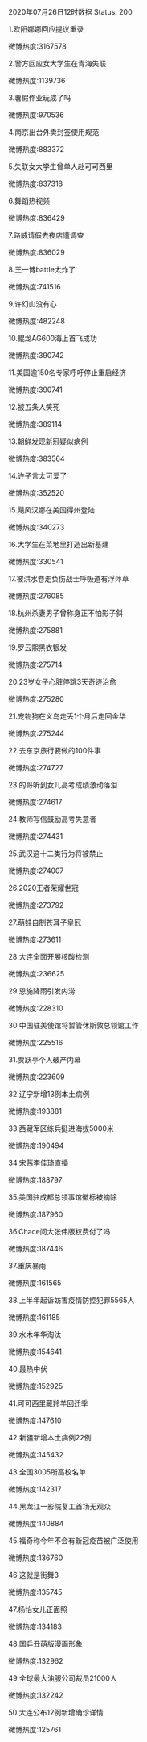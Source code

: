 2020年07月26日12时数据
Status: 200

1.欧阳娜娜回应提议重录

微博热度:3167578

2.警方回应女大学生在青海失联

微博热度:1139736

3.薯假作业玩成了吗

微博热度:970536

4.南京出台外卖封签使用规范

微博热度:883372

5.失联女大学生曾单人赴可可西里

微博热度:837318

6.舞蹈热视频

微博热度:836429

7.路威请假去夜店遭调查

微博热度:836029

8.王一博battle太炸了

微博热度:741516

9.许幻山没有心

微博热度:482248

10.鲲龙AG600海上首飞成功

微博热度:390742

11.美国逾150名专家呼吁停止重启经济

微博热度:390741

12.被五条人笑死

微博热度:389114

13.朝鲜发现新冠疑似病例

微博热度:383564

14.许子言太可爱了

微博热度:352520

15.飓风汉娜在美国得州登陆

微博热度:340273

16.大学生在菜地里打造出新基建

微博热度:330541

17.被洪水卷走负伤战士呼吸道有浮萍草

微博热度:276085

18.杭州杀妻男子曾称身正不怕影子斜

微博热度:275881

19.罗云熙黑衣银发

微博热度:275714

20.23岁女子心脏停跳3天奇迹治愈

微博热度:275280

21.宠物狗在义乌走丢1个月后走回金华

微博热度:275244

22.去东京旅行要做的100件事

微博热度:274727

23.的哥听到女儿高考成绩激动落泪

微博热度:274617

24.教师写信鼓励高考失意者

微博热度:274431

25.武汉这十二类行为将被禁止

微博热度:274007

26.2020王者荣耀世冠

微博热度:273792

27.萌娃自制苍耳子皇冠

微博热度:273611

28.大连全面开展核酸检测

微博热度:236625

29.恩施降雨引发内涝

微博热度:228310

30.中国驻美使馆将暂管休斯敦总领馆工作

微博热度:225516

31.贾跃亭个人破产内幕

微博热度:223609

32.辽宁新增13例本土病例

微博热度:193881

33.西藏军区练兵挺进海拔5000米

微博热度:190494

34.宋茜李佳琦直播

微博热度:188797

35.美国驻成都总领事馆徽标被摘除

微博热度:187960

36.Chace问大张伟版权费付了吗

微博热度:187446

37.重庆暴雨

微博热度:161565

38.上半年起诉妨害疫情防控犯罪5565人

微博热度:161185

39.水木年华淘汰

微博热度:154641

40.最热中伏

微博热度:152925

41.可可西里藏羚羊回迁季

微博热度:147610

42.新疆新增本土病例22例

微博热度:145432

43.全国3005所高校名单

微博热度:142317

44.黑龙江一影院复工首场无观众

微博热度:140884

45.福奇称今年不会有新冠疫苗被广泛使用

微博热度:136760

46.这就是街舞3

微博热度:135745

47.杨怡女儿正面照

微博热度:134183

48.国乒丑萌版漫画形象

微博热度:132962

49.全球最大油服公司裁员21000人

微博热度:132242

50.大连公布12例新增确诊详情

微博热度:125761

